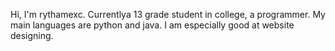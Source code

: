 Hi, I'm rythamexc.
Currentlya 13 grade student in college, a programmer.
My main languages are python and java.
I am especially good at website designing.
